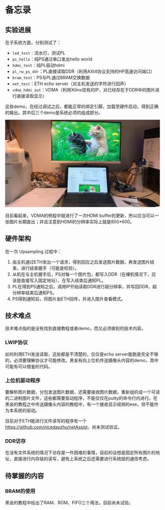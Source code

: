 # 备忘录

## 实验进展

在子系统方面，分别测试了：

- `led_test`：流水灯，测试PL
- `ps_hello`：纯PS通过串口发出hello world
- `hdmi_test`：纯PL驱动hdmi
- `pl_rw_ps_ddr`：PL直接读取DDR（利用AXI4协议支持的HP高速访问端口）
- `bram_test`：PS与PL通过BRAM交换数据
- `net_test`：ETH echo server（对主机发送的字符进行回声）
- `vdma_hdmi_out`：VDMA（利用Xilinx现有的IP，对已经存在于DDR中的图片进行直接读取显示）

这些demo，在经过调试之后，都能正常的绑定引脚，加载至硬件启动，得到正确的输出。其中后三个demo是系统必须的组成部分。

![vdma效果](img/display/vdma.jpg)

目前看起来，VDMA的例程中就进行了一次HDMI buffer的更新，所以应当可以一张图片长期直出；并且注意到HDMI的分辨率实际上就是800*600。

## 硬件架构

在一次 Upsampling 过程中：

1. 由主机通过ETH发出一个请求，得到回应之后发送图片数据，再发送图片结束，进行结束握手（可能是校验）。
2. 从机在与主机握手后，PS对每一个图片包，都写入DDR（在裸机情况下，应该是直接写入固定地址），在写入结束后通知PL。
3. PL在得到PS通知之后，调用IP开始读取DDR进行超分辨率，并写回DDR，超分辨率结束后通知PS。
4. PS得到通知后，将图片由ETH回传，并进入图片查看模式。

## 技术难点

技术难点指的是没有找到直接教程或者demo，而又必须做到的技术内容。

### LWIP协议

如何利用ETH发送读取，这些都是不清楚的，仅仅是echo server能跑是完全不够的，必须要理解协议才可能修改。黑金有向上位机传送摄像头内容的demo，其中可能有可以借鉴的代码。

### 上位机驱动程序

要解析图片数据，分包发送图片数据，还需要接收图片数据，重新组织成一个可读的二进制图片文件，这些都需要驱动程序，不能仅仅在putty的命令行内进行。在黑金的教程之中传送摄像头内容的教程中，有一个接收显示视频的exe，但不能作为本系统的驱动。

目前对于ETH能进行文件读写的程序有一个<https://github.com/nicedayzhu/netAssist>，尚未测试验证。

### DDR访存

在没有文件系统的情况下访存是一件困难的事情，目前的设想是固定所有图片的地址，直接进行内存级的读写，避免上系统之后还需要进行系统层的通信考虑。

## 待掌握的内容

### BRAM的使用

黑金的教程中给出了RAM、ROM、FIFO三个用法，目前尚未试验。
